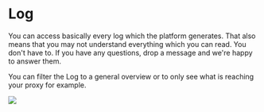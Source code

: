 # Log

You can access basically every log which the platform generates. That also means that you may not understand everything which you can read. You don't have to. If you have any questions, drop a message and we're happy to answer them.&#x20;

You can filter the Log to a general overview or to only see what is reaching your proxy for example.&#x20;

![](../../.gitbook/assets/logs.gif)

